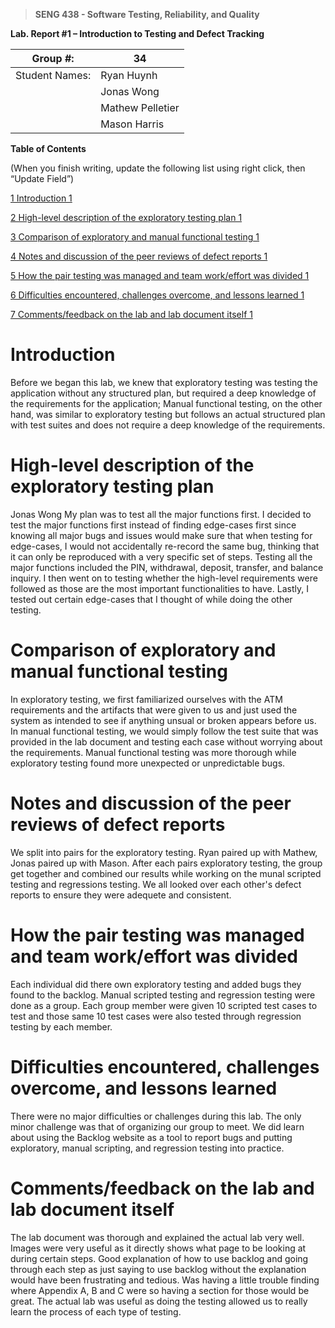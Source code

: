 >   **SENG 438 - Software Testing, Reliability, and Quality**

**Lab. Report \#1 – Introduction to Testing and Defect Tracking**

| Group \#:       |34 |
|-----------------|---|
| Student Names:  | Ryan Huynh   |
|                 | Jonas Wong  |
|                 | Mathew Pelletier  |
|                 | Mason Harris  |

**Table of Contents**

(When you finish writing, update the following list using right click, then
“Update Field”)

[1 Introduction	1](#_Toc439194677)

[2 High-level description of the exploratory testing plan	1](#_Toc439194678)

[3 Comparison of exploratory and manual functional testing	1](#_Toc439194679)

[4 Notes and discussion of the peer reviews of defect reports	1](#_Toc439194680)

[5 How the pair testing was managed and team work/effort was
divided	1](#_Toc439194681)

[6 Difficulties encountered, challenges overcome, and lessons
learned	1](#_Toc439194682)

[7 Comments/feedback on the lab and lab document itself	1](#_Toc439194683)

# Introduction

Before we began this lab, we knew that exploratory testing was testing the application without any structured plan,
but required a deep knowledge of the requirements for the application; Manual functional testing, on the other hand,
was similar to exploratory testing but follows an actual structured plan with test suites and does not require a deep knowledge
of the requirements.

# High-level description of the exploratory testing plan

Jonas Wong
My plan was to test all the major functions first. I decided to test the major functions first instead of finding edge-cases first since knowing all major bugs and issues would make sure that when testing for edge-cases, I would not accidentally re-record the same bug, thinking that it can only be reproduced with a very specific set of steps. Testing all the major functions included the PIN, withdrawal, deposit, transfer, and balance inquiry. I then went on to testing whether the high-level requirements were followed as those are the most important functionalities to have. Lastly, I tested out certain edge-cases that I thought of while doing the other testing.  

# Comparison of exploratory and manual functional testing

In exploratory testing, we first familiarized ourselves with the ATM requirements and the artifacts that were given to us and just used the system as intended to see if anything unsual or broken appears before us. In manual functional testing, we would simply follow the test suite that was provided in the lab document and testing each case without worrying about the requirements. Manual functional testing was more thorough while exploratory testing found more unexpected or unpredictable bugs.

# Notes and discussion of the peer reviews of defect reports

We split into pairs for the exploratory testing. Ryan paired up with Mathew, Jonas paired up with Mason. After each pairs exploratory testing, the group get together and
combined our results while working on the munal scripted testing and regressions testing. We all looked over each other's defect reports to ensure they were adequete and
consistent. 

# How the pair testing was managed and team work/effort was divided 

Each individual did there own exploratory testing and added bugs they found to the backlog. Manual scripted testing and regression testing were done as a group. Each group member were given 10 scripted test cases to test and those same 10 test cases were also tested through regression testing by each member. 

# Difficulties encountered, challenges overcome, and lessons learned

There were no major difficulties or challenges during this lab. The only minor challenge was that of organizing our group to meet. We did learn about using the Backlog website as a tool to report bugs and putting exploratory, manual scripting, and regression testing into practice.

# Comments/feedback on the lab and lab document itself

The lab document was thorough and explained the actual lab very well. Images were very useful as it directly shows what page to be looking at during certain steps. Good explanation of how to use backlog and going through each step as just saying to use backlog without the explanation would have been frustrating and tedious.  Was having a little trouble finding where Appendix A, B and C were so having a section for those would be great. The actual lab was useful as doing the testing allowed us to really learn the process of each type of testing. 
